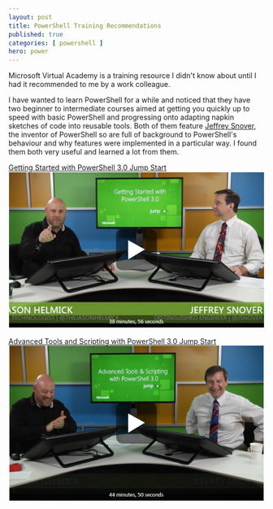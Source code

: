 ```yaml
---
layout: post
title: PowerShell Training Recommendations
published: true 
categories: [ powershell ]
hero: power
---
```


Microsoft Virtual Academy is a training resource I didn't know about until I had it recommended to me 
by a work colleague.

I have wanted to learn PowerShell for a while and noticed that they have two beginner to intermediate 
courses aimed at getting you quickly up to speed with basic PowerShell and progressing onto adapting 
napkin sketches of code into reusable tools. Both of them feature [Jeffrey Snover](http://twitter.com/jsnover), 
the inventor of PowerShell so are full of background to PowerShell's behaviour and why features were implemented
in a particular way. I found them both very useful and learned a lot from them.

[Getting Started with PowerShell 3.0 Jump Start](http://www.microsoftvirtualacademy.com/training-courses/getting-started-with-powershell-3-0-jump-start)
![getting started](/img/posts/powershell-training-recommendations/getting-started-with-powerhell-3.0-jump-start.png)

[Advanced Tools and Scripting with PowerShell 3.0 Jump Start](http://www.microsoftvirtualacademy.com/training-courses/advanced-tools-scripting-with-powershell-3-0-jump-start)
![advanced tools](/img/posts/powershell-training-recommendations/advanced-tools-and-scripting-with-powerShell-3.0-jump-start.png)

